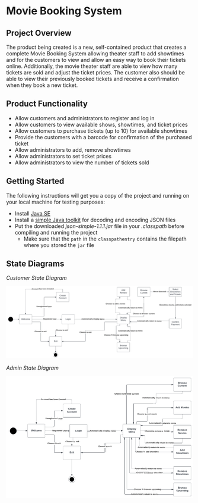 # Movie Booking System

## Project Overview

The product being created is a new, self-contained product that creates a complete Movie Booking System allowing theater staff to add showtimes and for the customers to view and allow an easy way to book their tickets online. Additionally, the movie theater staff are able to view how many tickets are sold and adjust the ticket prices. The customer also should be able to view their previously booked tickets and receive a confirmation when they book a new ticket.


## Product Functionality
- Allow customers and administrators to register and log in
- Allow customers to view available shows, showtimes, and ticket prices
- Allow customers to purchase tickets (up to 10) for available showtimes
- Provide the customers with a barcode for confirmation of the purchased ticket
- Allow administrators to add, remove showtimes
- Allow administrators to set ticket prices
- Allow administrators to view the number of tickets sold


## Getting Started

The following instructions will get you a copy of the project and running on your local machine for testing purposes:

- Install [Java SE](https://www.oracle.com/java/technologies/java-se-glance.html)
- Install a [simple Java toolkit](https://code.google.com/archive/p/json-simple/) for decoding and encoding JSON files
- Put the downloaded *json-simple-1.1.1.jar* file in your *.classpath* before compiling and running the project
    - Make sure that the ```path``` in the ```classpathentry``` contains the filepath where you stored the ```jar``` file

## State Diagrams
*Customer State Diagram*

![Customer State Diagram](images/Customer_State_Diagram.png)

*Admin State Diagram*

![Admin State Diagram](images/Admin_State_Diagram.png)